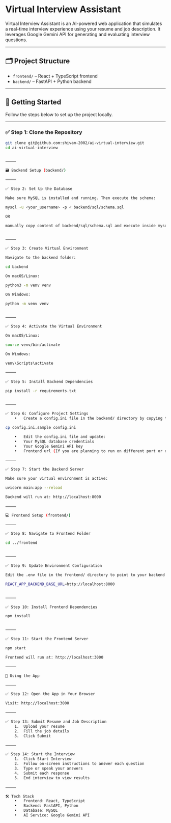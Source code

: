 # Virtual Interview Assistant

Virtual Interview Assistant is an AI-powered web application that simulates a real-time interview experience using your resume and job description. It leverages Google Gemini API for generating and evaluating interview questions.

---

## 🗂️ Project Structure

- `frontend/` – React + TypeScript frontend
- `backend/` – FastAPI + Python backend

---

## 🚀 Getting Started

Follow the steps below to set up the project locally.

---

### ✅ Step 1: Clone the Repository

```bash
git clone git@github.com:shivam-2002/ai-virtual-interview.git
cd ai-virtual-interview


⸻

🗃️ Backend Setup (backend/)

⸻

✅ Step 2: Set Up the Database

Make sure MySQL is installed and running. Then execute the schema:

mysql -u <your_username> -p < backend/sql/schema.sql

OR

manually copy content of backend/sql/schema.sql and execute inside mysql


⸻

✅ Step 3: Create Virtual Environment

Navigate to the backend folder:

cd backend

On macOS/Linux:

python3 -m venv venv

On Windows:

python -m venv venv


⸻

✅ Step 4: Activate the Virtual Environment

On macOS/Linux:

source venv/bin/activate

On Windows:

venv\Scripts\activate

⸻

✅ Step 5: Install Backend Dependencies

pip install -r requirements.txt


⸻

✅ Step 6: Configure Project Settings
	•	Create a config.ini file in the backend/ directory by copying the sample:

cp config.ini.sample config.ini

	•	Edit the config.ini file and update:
	•	Your MySQL database credentials
	•	Your Google Gemini API key
	•	Frontend url (If you are planning to run on different port or on different server)

⸻

✅ Step 7: Start the Backend Server

Make sure your virtual environment is active:

uvicorn main:app --reload

Backend will run at: http://localhost:8000

⸻

💻 Frontend Setup (frontend/)

⸻

✅ Step 8: Navigate to Frontend Folder

cd ../frontend


⸻

✅ Step 9: Update Environment Configuration

Edit the .env file in the frontend/ directory to point to your backend API:

REACT_APP_BACKEND_BASE_URL=http://localhost:8000


⸻

✅ Step 10: Install Frontend Dependencies

npm install


⸻

✅ Step 11: Start the Frontend Server

npm start

Frontend will run at: http://localhost:3000

⸻

🧪 Using the App

⸻

✅ Step 12: Open the App in Your Browser

Visit: http://localhost:3000

⸻

✅ Step 13: Submit Resume and Job Description
	1.	Upload your resume
	2.	Fill the job details
	3.	Click Submit

⸻

✅ Step 14: Start the Interview
	1.	Click Start Interview
	2.	Follow on-screen instructions to answer each question
	3.	Type or speak your answers
	4.	Submit each response
	5.	End interview to view results

⸻

🛠️ Tech Stack
	•	Frontend: React, TypeScript
	•	Backend: FastAPI, Python
	•	Database: MySQL
	•	AI Service: Google Gemini API

```

